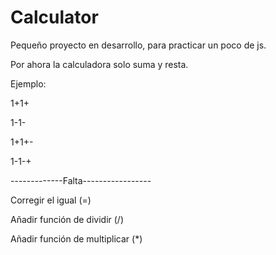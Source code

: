 # Calculator

Pequeño proyecto en desarrollo, para practicar un poco de js.


Por ahora la calculadora solo suma y resta.


Ejemplo:


1+1+


1-1-


1+1+-


1-1-+


-------------Falta-----------------

Corregir el igual (=) 


Añadir función de dividir (/)


Añadir función de multiplicar (*)
